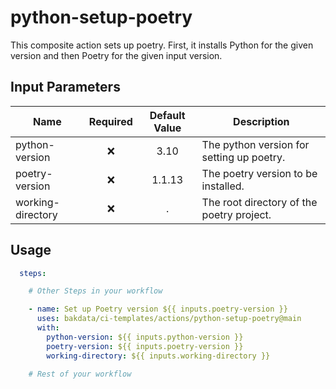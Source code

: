 # python-setup-poetry

This composite action sets up poetry. First, it installs Python for the given version and then Poetry for the given input
version.

## Input Parameters

| Name              | Required | Default Value | Description                               |
| ----------------- | :------: | :-----------: | ----------------------------------------- |
| python-version    |    ❌     |     3.10      | The python version for setting up poetry. |
| poetry-version    |    ❌     |    1.1.13     | The poetry version to be installed.       |
| working-directory |    ❌     |       .       | The root directory of the poetry project. |

## Usage

```yaml
  steps:

    # Other Steps in your workflow

    - name: Set up Poetry version ${{ inputs.poetry-version }}
      uses: bakdata/ci-templates/actions/python-setup-poetry@main
      with:
        python-version: ${{ inputs.python-version }}
        poetry-version: ${{ inputs.poetry-version }}
        working-directory: ${{ inputs.working-directory }}

    # Rest of your workflow
```
